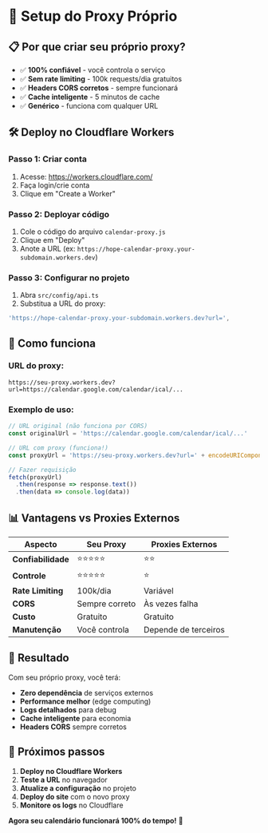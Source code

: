 # 🚀 Setup do Proxy Próprio

## 📋 **Por que criar seu próprio proxy?**

- ✅ **100% confiável** - você controla o serviço
- ✅ **Sem rate limiting** - 100k requests/dia gratuitos
- ✅ **Headers CORS corretos** - sempre funcionará
- ✅ **Cache inteligente** - 5 minutos de cache
- ✅ **Genérico** - funciona com qualquer URL

## 🛠️ **Deploy no Cloudflare Workers**

### **Passo 1: Criar conta**
1. Acesse: https://workers.cloudflare.com/
2. Faça login/crie conta
3. Clique em "Create a Worker"

### **Passo 2: Deployar código**
1. Cole o código do arquivo `calendar-proxy.js`
2. Clique em "Deploy"
3. Anote a URL (ex: `https://hope-calendar-proxy.your-subdomain.workers.dev`)

### **Passo 3: Configurar no projeto**
1. Abra `src/config/api.ts`
2. Substitua a URL do proxy:
```typescript
'https://hope-calendar-proxy.your-subdomain.workers.dev?url=',
```

## 🔧 **Como funciona**

### **URL do proxy:**
```
https://seu-proxy.workers.dev?url=https://calendar.google.com/calendar/ical/...
```

### **Exemplo de uso:**
```javascript
// URL original (não funciona por CORS)
const originalUrl = 'https://calendar.google.com/calendar/ical/...'

// URL com proxy (funciona!)
const proxyUrl = 'https://seu-proxy.workers.dev?url=' + encodeURIComponent(originalUrl)

// Fazer requisição
fetch(proxyUrl)
  .then(response => response.text())
  .then(data => console.log(data))
```

## 📊 **Vantagens vs Proxies Externos**

| Aspecto | Seu Proxy | Proxies Externos |
|---------|-----------|------------------|
| **Confiabilidade** | ⭐⭐⭐⭐⭐ | ⭐⭐ |
| **Controle** | ⭐⭐⭐⭐⭐ | ⭐ |
| **Rate Limiting** | 100k/dia | Variável |
| **CORS** | Sempre correto | Às vezes falha |
| **Custo** | Gratuito | Gratuito |
| **Manutenção** | Você controla | Depende de terceiros |

## 🎯 **Resultado**

Com seu próprio proxy, você terá:
- **Zero dependência** de serviços externos
- **Performance melhor** (edge computing)
- **Logs detalhados** para debug
- **Cache inteligente** para economia
- **Headers CORS** sempre corretos

## 🚀 **Próximos passos**

1. **Deploy no Cloudflare Workers**
2. **Teste a URL** no navegador
3. **Atualize a configuração** no projeto
4. **Deploy do site** com o novo proxy
5. **Monitore os logs** no Cloudflare

**Agora seu calendário funcionará 100% do tempo!** 🎉
